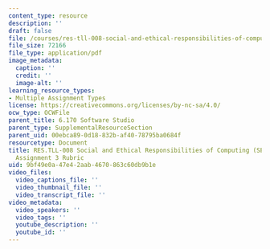 ```yaml
---
content_type: resource
description: ''
draft: false
file: /courses/res-tll-008-social-and-ethical-responsibilities-of-computing-serc/9bf49e0a47e42aab4670863c60db9b1e_MITRESTLL-008F21-6170hw3rubric.pdf
file_size: 72166
file_type: application/pdf
image_metadata:
  caption: ''
  credit: ''
  image-alt: ''
learning_resource_types:
- Multiple Assignment Types
license: https://creativecommons.org/licenses/by-nc-sa/4.0/
ocw_type: OCWFile
parent_title: 6.170 Software Studio
parent_type: SupplementalResourceSection
parent_uid: 00ebca89-0d18-832b-af40-78795ba0684f
resourcetype: Document
title: RES.TLL-008 Social and Ethical Responsibilities of Computing (SERC), 6.170
  Assignment 3 Rubric
uid: 9bf49e0a-47e4-2aab-4670-863c60db9b1e
video_files:
  video_captions_file: ''
  video_thumbnail_file: ''
  video_transcript_file: ''
video_metadata:
  video_speakers: ''
  video_tags: ''
  youtube_description: ''
  youtube_id: ''
---
```

